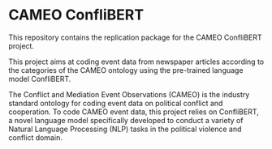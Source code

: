 # CAMEO ConfliBERT

This repository contains the replication package for the CAMEO ConfliBERT project.

This project aims at coding event data from newspaper articles according to the categories of the CAMEO ontology using the pre-trained language model ConfliBERT.

The Conflict and Mediation Event Observations (CAMEO) is the industry standard ontology for coding event data on political conflict and cooperation.  To code CAMEO event data, this project relies on ConfliBERT, a novel language model specifically developed to conduct a variety of Natural Language Processing (NLP) tasks in the political violence and conflict domain.

